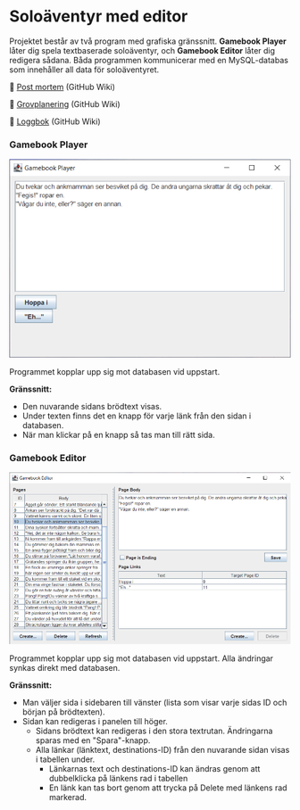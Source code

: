 # Soloäventyr med editor

Projektet består av två program med grafiska gränssnitt. **Gamebook Player** låter dig spela textbaserade soloäventyr, och **Gamebook Editor** låter dig redigera sådana. Båda programmen kommunicerar med en MySQL-databas som innehåller all data för soloäventyret.

📑 [Post mortem](https://github.com/marcusbillman/prg2-gamebook/wiki/Post-mortem) (GitHub Wiki)

📑 [Grovplanering](https://github.com/marcusbillman/prg2-gamebook/wiki/Grovplanering) (GitHub Wiki)

📑 [Loggbok](https://github.com/marcusbillman/prg2-gamebook/wiki/Loggbok) (GitHub Wiki)

### Gamebook Player

![Gamebook Player Screenshot](https://raw.githubusercontent.com/marcusbillman/prg2-gamebook/main/gamebook-player.png)

Programmet kopplar upp sig mot databasen vid uppstart.

**Gränssnitt:**
- Den nuvarande sidans brödtext visas. 
- Under texten finns det en knapp för varje länk från den sidan i databasen.
- När man klickar på en knapp så tas man till rätt sida.

### Gamebook Editor

![Gamebook Player Screenshot](https://raw.githubusercontent.com/marcusbillman/prg2-gamebook/main/gamebook-editor.png)

Programmet kopplar upp sig mot databasen vid uppstart. Alla ändringar synkas direkt med databasen.

**Gränssnitt:**
- Man väljer sida i sidebaren till vänster (lista som visar varje sidas ID och början på brödtexten).
- Sidan kan redigeras i panelen till höger.
  - Sidans brödtext kan redigeras i den stora textrutan. Ändringarna sparas med en "Spara"-knapp.
  - Alla länkar (länktext, destinations-ID) från den nuvarande sidan visas i tabellen under.
    - Länkarnas text och destinations-ID kan ändras genom att dubbelklicka på länkens rad i tabellen
    - En länk kan tas bort genom att trycka på Delete med länkens rad markerad.